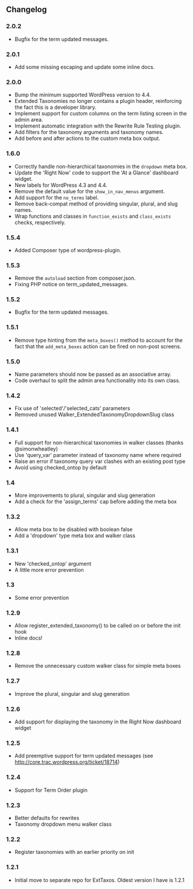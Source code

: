 
## Changelog ##

### 2.0.2 ###

* Bugfix for the term updated messages.

### 2.0.1 ###

* Add some missing escaping and update some inline docs.

### 2.0.0 ###

* Bump the minimum supported WordPress version to 4.4.
* Extended Taxonomies no longer contains a plugin header, reinforcing the fact this is a developer library.
* Implement support for custom columns on the term listing screen in the admin area.
* Implement automatic integration with the Rewrite Rule Testing plugin.
* Add filters for the taxonomy arguments and taxonomy names.
* Add before and after actions to the custom meta box output.

### 1.6.0 ###

* Correctly handle non-hierarchical taxonomies in the `dropdown` meta box.
* Update the 'Right Now' code to support the 'At a Glance' dashboard widget.
* New labels for WordPress 4.3 and 4.4.
* Remove the default value for the `show_in_nav_menus` argument.
* Add support for the `no_terms` label.
* Remove back-compat method of providing singular, plural, and slug names.
* Wrap functions and classes in `function_exists` and `class_exists` checks, respectively.

### 1.5.4 ###

* Added Composer type of wordpress-plugin.

### 1.5.3 ###

* Remove the `autoload` section from composer.json.
* Fixing PHP notice on term_updated_messages.

### 1.5.2 ###

* Bugfix for the term updated messages.

### 1.5.1 ###

* Remove type hinting from the `meta_boxes()` method to account for the fact that the `add_meta_boxes` action can be fired on non-post screens.

### 1.5.0 ###

* Name parameters should now be passed as an associative array.
* Code overhaul to split the admin area functionality into its own class.

### 1.4.2 ###
* Fix use of 'selected'/'selected_cats' parameters
* Removed unused Walker_ExtendedTaxonomyDropdownSlug class

### 1.4.1 ###
* Full support for non-hierarchical taxonomies in walker classes (thanks @simonwheatley)
* Use 'query_var' parameter instead of taxonomy name where required
* Raise an error if taxonomy query var clashes with an existing post type
* Avoid using checked_ontop by default

### 1.4 ###
* More improvements to plural, singular and slug generation
* Add a check for the 'assign_terms' cap before adding the meta box

### 1.3.2 ###
* Allow meta box to be disabled with boolean false
* Add a 'dropdown' type meta box and walker class

### 1.3.1 ###
* New 'checked_ontop' argument
* A little more error prevention

### 1.3 ###
* Some error prevention

### 1.2.9 ###
* Allow register_extended_taxonomy() to be called on or before the init hook
* Inline docs!

### 1.2.8 ###
* Remove the unnecessary custom walker class for simple meta boxes

### 1.2.7 ###
* Improve the plural, singular and slug generation

### 1.2.6 ###
* Add support for displaying the taxonomy in the Right Now dashboard widget

### 1.2.5 ###
* Add preemptive support for term updated messages (see http://core.trac.wordpress.org/ticket/18714)

### 1.2.4 ###
* Support for Term Order plugin

### 1.2.3 ###
* Better defaults for rewrites
* Taxonomy dropdown menu walker class

### 1.2.2 ###
* Register taxonomies with an earlier priority on init

### 1.2.1 ###
* Initial move to separate repo for ExtTaxos. Oldest version I have is 1.2.1
